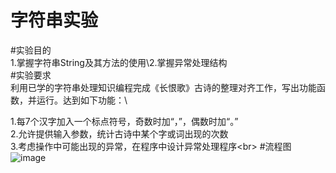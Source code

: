 字符串实验
========
#实验目的
<br>1.掌握字符串String及其方法的使用\2.掌握异常处理结构<br>
#实验要求
<br>利用已学的字符串处理知识编程完成《长恨歌》古诗的整理对齐工作，写出功能函数，并运行。达到如下功能：\

1.每7个汉字加入一个标点符号，奇数时加“，”，偶数时加“。”\
2.允许提供输入参数，统计古诗中某个字或词出现的次数\
3.考虑操作中可能出现的异常，在程序中设计异常处理程序\<br>
#流程图
![image](https://github.com/300tty/java/12222222222222.PNG)

